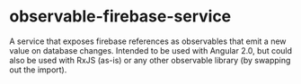 # observable-firebase-service
A service that exposes firebase references as observables that emit a new value on database changes. Intended to be used with Angular 2.0, but could also be used with RxJS (as-is) or any other observable library (by swapping out the import).
